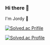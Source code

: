 ### Hi there 👋

I'm Jordy 🌱

<!--
**retrogemHK/retrogemHK** is a ✨ _special_ ✨ repository because its `README.md` (this file) appears on your GitHub profile.

Here are some ideas to get you started:

- 🔭 I’m currently working on ...
- 🌱 I’m currently learning ...
- 👯 I’m looking to collaborate on ...
- 🤔 I’m looking for help with ...
- 💬 Ask me about ...
- 📫 How to reach me: ...
- 😄 Pronouns: ...
- ⚡ Fun fact: ...
-->

[![Solved.ac Prifile](http://mazassumnida.wtf/api/mini/generate_badge?boj=retrogemhk)](https://solved.ac/retrogemhk/)

[![Solved.ac Profile](http://mazassumnida.wtf/api/v2/generate_badge?boj=retrogemhk)](https://solved.ac/retrogemhk/)
